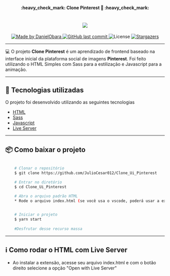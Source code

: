 <h4 align="center"> 
	:heavy_check_mark: Clone Pinterest 🚀 :heavy_check_mark:
</h4>

<h1 align="center">
    <img src="clone_pinterest.gif">
</h1>

<p align="center">	
	
  <a href="https://www.linkedin.com/in/danielobara/">
    <img alt="Made by DanielObara" src="https://img.shields.io/badge/made%20by-JulioCesar012-%2304D361">
  </a>
  
  <a href="https://github.com/DanielObara/NLW-3.0/commits/master">
    <img alt="GitHub last commit" src="https://img.shields.io/github/last-commit/JulioCesar012/WebsitePortifolioReact">
  </a>

  <img alt="License" src="https://img.shields.io/badge/license-MIT-brightgreen">
   <a href="https://github.com/JulioCesar012/WebsitePortifolioReact/stargazers">
    <img alt="Stargazers" src="https://img.shields.io/github/stars/JulioCesar012/WebsitePortifolioReact?style=social">
  </a>
</p>

---

💻 O projeto **Clone Pinterest** é um aprendizado de frontend baseado na interface inicial da plataforma social de imagens **Pinterest**. Foi feito utilizando o HTML Simples com Sass para a estilização e Javascript para a animação.

---

## 🚀 Tecnologias utilizadas

O projeto foi desenvolvido utilizando as seguintes tecnologias

- [HTML](https://developer.mozilla.org/pt-BR/docs/Web/HTML)
- [Sass](https://sass-lang.com)
- [Javascript](https://www.javascript.com/)
- [Live Server](https://marketplace.visualstudio.com/items?itemName=ritwickdey.LiveServer)
---

## 📦 Como baixar o projeto

```bash

    # Clonar o repositório
    $ git clone https://github.com/JulioCesar012/Clone_Ui_Pinterest

    # Entrar no diretório
    $ cd Clone_Ui_Pinterest

    # Abra o arquivo padrão HTML
    * Rode o arquivo index.html (se você usa o vscode, poderá usar a extensão Live Server para rodar o projeto em uma porta padrão)
    

    # Iniciar o projeto
    $ yarn start
    
    #Desfrutar desse recurso massa
```
---

## ℹ️ Como rodar o HTML com Live Server

* Ao instalar a extensão, acesse seu arquivo index.html e com o botão direito selecione a opção "Open with Live Server"
